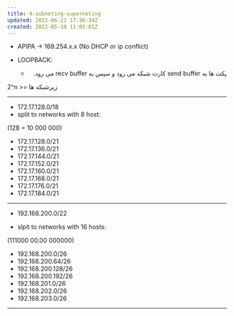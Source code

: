 ```yaml
---
title: 4-subneting-superneting
updated: 2022-06-21 17:36:34Z
created: 2022-05-10 11:05:01Z
---
```


- APIPA -> 169.254.x.x
(No DHCP or ip conflict)

- LOOPBACK:
	- <div dir="auto" align="right" style="text-align: right">پکت ها به send buffer کارت شبکه می رود و سپس به recv buffer می رود.</div>

2^n >= زیرشبکه ها

---
- 172.17.128.0/18
- split to networks with 8 host:

(128 = 10 000 000)

- 172.17.128.0/21
- 172.17.136.0/21
- 172.17.144.0/21
- 172.17.152.0/21
- 172.17.160.0/21
- 172.17.168.0/21
- 172.17.176.0/21
- 172.17.184.0/21


--- 
- 192.168.200.0/22

- slpit to networks with 16 hosts:

(111000 00.00 000000)

- 192.168.200.0/26
- 192.168.200.64/26
- 192.168.200.128/26
- 192.168.200.192/26
- 192.168.201.0/26
- 192.168.202.0/26
- 192.168.203.0/26


---

